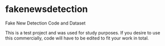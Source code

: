 # fakenewsdetection
Fake New Detection Code and Dataset

This is a test project and was used for study purposes. If you desire to use this commercially, code will have to be edited to fit your work in total.

